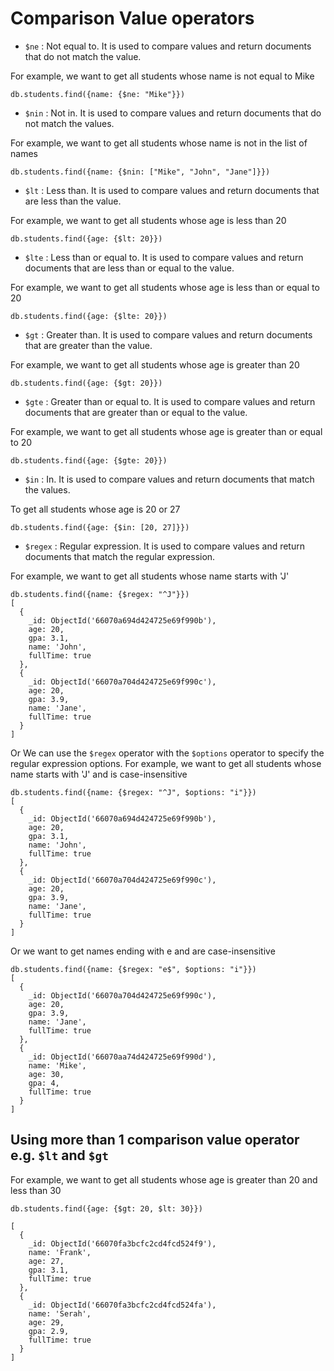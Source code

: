 # Comparison Value operators

- `$ne` : Not equal to. It is used to compare values and return documents that do not match the value.

For example, we want to get all students whose name is not equal to Mike
````
db.students.find({name: {$ne: "Mike"}})
````

- `$nin` : Not in. It is used to compare values and return documents that do not match the values.

For example, we want to get all students whose name is not in the list of names
````
db.students.find({name: {$nin: ["Mike", "John", "Jane"]}})
````

- `$lt` : Less than. It is used to compare values and return documents that are less than the value.

For example, we want to get all students whose age is less than 20
````
db.students.find({age: {$lt: 20}})
````

- `$lte` : Less than or equal to. It is used to compare values and return documents that are less than or equal to the value.

For example, we want to get all students whose age is less than or equal to 20
````
db.students.find({age: {$lte: 20}})
````

- `$gt` : Greater than. It is used to compare values and return documents that are greater than the value.

For example, we want to get all students whose age is greater than 20
````
db.students.find({age: {$gt: 20}})
````

- `$gte` : Greater than or equal to. It is used to compare values and return documents that are greater than or equal to the value.

For example, we want to get all students whose age is greater than or equal to 20
````
db.students.find({age: {$gte: 20}})
````

- `$in` : In. It is used to compare values and return documents that match the values.

To get all students whose age is 20 or 27
````
db.students.find({age: {$in: [20, 27]}})
````

- `$regex` : Regular expression. It is used to compare values and return documents that match the regular expression.

For example, we want to get all students whose name starts with 'J'
````
db.students.find({name: {$regex: "^J"}})   
[
  {
    _id: ObjectId('66070a694d424725e69f990b'),
    age: 20,
    gpa: 3.1,
    name: 'John',
    fullTime: true
  },
  {
    _id: ObjectId('66070a704d424725e69f990c'),
    age: 20,
    gpa: 3.9,
    name: 'Jane',
    fullTime: true
  }
]
````

Or We can use the `$regex` operator with the `$options` operator to specify the regular expression options. 
For example, we want to get all students whose name starts with 'J' and is case-insensitive
````
db.students.find({name: {$regex: "^J", $options: "i"}})   
[
  {
    _id: ObjectId('66070a694d424725e69f990b'),
    age: 20,
    gpa: 3.1,
    name: 'John',
    fullTime: true
  },
  {
    _id: ObjectId('66070a704d424725e69f990c'),
    age: 20,
    gpa: 3.9,
    name: 'Jane',
    fullTime: true
  }
]
````

Or we want to get names ending with e and are case-insensitive
````
db.students.find({name: {$regex: "e$", $options: "i"}})
[
  {
    _id: ObjectId('66070a704d424725e69f990c'),     
    age: 20,
    gpa: 3.9,
    name: 'Jane',
    fullTime: true
  },
  {
    _id: ObjectId('66070aa74d424725e69f990d'),     
    name: 'Mike',
    age: 30,
    gpa: 4,
    fullTime: true
  }
]
````

## Using more than 1 comparison value operator e.g. `$lt` and `$gt`
For example, we want to get all students whose age is greater than 20 and less than 30
````
db.students.find({age: {$gt: 20, $lt: 30}})

[
  {
    _id: ObjectId('66070fa3bcfc2cd4fcd524f9'),     
    name: 'Frank',
    age: 27,
    gpa: 3.1,
    fullTime: true
  },
  {
    _id: ObjectId('66070fa3bcfc2cd4fcd524fa'),     
    name: 'Serah',
    age: 29,
    gpa: 2.9,
    fullTime: true
  }
]
````